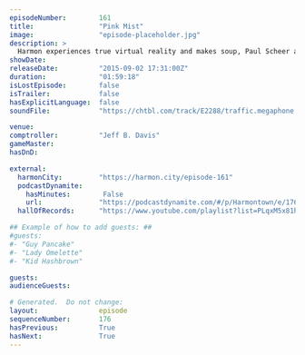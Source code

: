 ```yaml
---
episodeNumber:        161
title:                "Pink Mist"
image:                "episode-placeholder.jpg"
description: >
  Harmon experiences true virtual reality and makes soup, Paul Scheer and Rob Huebel join us for the first time, chimpanzees are monsters and ideal ways to die. Watch the video in HD at harmontown.com/live!
showDate:             
releaseDate:          "2015-09-02 17:31:00Z"
duration:             "01:59:18"
isLostEpisode:        false
isTrailer:            false
hasExplicitLanguage:  false
soundFile:            "https://chtbl.com/track/E2288/traffic.megaphone.fm/STA6994483720.mp3?updated=1561406218"

venue:                
comptroller:          "Jeff B. Davis"
gameMaster:           
hasDnD:               

external:
  harmonCity:         "https://harmon.city/episode-161"
  podcastDynamite:
    hasMinutes:        False
    url:              "https://podcastdynamite.com/#/p/Harmontown/e/176/161"
  hallOfRecords:      "https://www.youtube.com/playlist?list=PLqxM5x81hNOYSEO6EQwMVgcavUBDiYHyU"

## Example of how to add guests: ##
#guests:
#- "Guy Pancake"
#- "Lady Omelette"
#- "Kid Hashbrown"

guests:
audienceGuests:

# Generated.  Do not change:
layout:               episode
sequenceNumber:       176
hasPrevious:          True
hasNext:              True
---
```


<!-- The episode description will be rendered here -->
<!-- Add your content below here -->

